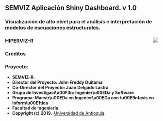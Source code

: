 ## SEMVIZ Aplicaci&oacute;n Shiny Dashboard. v 1.0

### Visualizaci&oacute;n de alto nivel para el an&aacute;lisis e interpretaci&oacute;n de modelos de escuaciones estructurales.

### HIPERVIZ-R <img src="images/UdeA_Escudo.jpg" align="right"/>

### Cr&eacute;ditos
### Proyecto:
- **SEMVIZ-R.**
- **Director del Proyecto: John Freddy Duitama**
- **Co-Director del Proyecto: Juan Delgado Lastra**
- **Grupo de Investigaci\u00F3n: Ingenier\u00EDa y Software**
- **Programa: Maestr\u00EDa en Ingenier\u00EDa con \u00E9nfasis en Inform\u00E1tica**
- **Facultad de Ingenier&iacute;a.**
- **Copyright (c) 2019.**-<a href="http://www.udea.edu.co" target="_blank">Universidad de Antioquia</a>.

